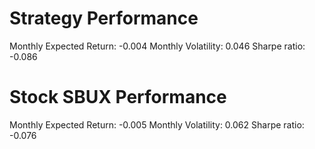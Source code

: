 # Strategy Performance
Monthly Expected Return: -0.004
Monthly Volatility: 0.046
Sharpe ratio: -0.086
# Stock SBUX Performance
Monthly Expected Return: -0.005
Monthly Volatility: 0.062
Sharpe ratio: -0.076
